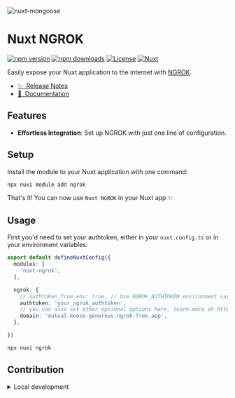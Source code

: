 ![nuxt-mongoose](https://docs.arashsheyda.me/modules/nuxt-ngrok.jpg)

# Nuxt NGROK

[![npm version][npm-version-src]][npm-version-href]
[![npm downloads][npm-downloads-src]][npm-downloads-href]
[![License][license-src]][license-href]
[![Nuxt][nuxt-src]][nuxt-href]

Easily expose your Nuxt application to the internet with [NGROK](https://ngrok.com/).

- [✨ &nbsp;Release Notes](/CHANGELOG.md)
- [📖 &nbsp;Documentation](https://docs.arashsheyda.me/nuxt-ngrok)

## Features

- **Effortless Integration**: Set up NGROK with just one line of configuration.

## Setup

Install the module to your Nuxt application with one command:

```bash
npx nuxi module add ngrok
```

That's it! You can now use `Nuxt NGROK` in your Nuxt app ✨

## Usage

First you'd need to set your authtoken, either in your `nuxt.config.ts` or in your environment variables:

```ts
export default defineNuxtConfig({
  modules: [
    'nuxt-ngrok',
  ],

  ngrok: {
    // authtoken_from_env: true, // Use NGROK_AUTHTOKEN environment variable
    authtoken: 'your_ngrok_authtoken',
    // you can also set other optional options here, learn more at https://docs.arashsheyda.me/nuxt-ngrok
    domain: 'mutual-moose-generous.ngrok-free.app',
  },

})
```

```bash
npx nuxi ngrok
```


## Contribution

<details>
  <summary>Local development</summary>
  
  ```bash
  # Install dependencies
  npm install
  
  # Generate type stubs
  npm run dev:prepare
  
  # Develop with the playground
  npm run dev
  
  # Build the playground
  npm run dev:build
  
  # Run ESLint
  npm run lint

  # Release new version
  npm run release
  ```

</details>


<!-- Badges -->
[npm-version-src]: https://img.shields.io/npm/v/nuxt-ngrok/latest.svg?style=flat&colorA=020420&colorB=00DC82
[npm-version-href]: https://npmjs.com/package/nuxt-ngrok

[npm-downloads-src]: https://img.shields.io/npm/dm/nuxt-ngrok.svg?style=flat&colorA=020420&colorB=00DC82
[npm-downloads-href]: https://npmjs.com/package/nuxt-ngrok

[license-src]: https://img.shields.io/npm/l/nuxt-ngrok.svg?style=flat&colorA=020420&colorB=00DC82
[license-href]: https://npmjs.com/package/nuxt-ngrok

[nuxt-src]: https://img.shields.io/badge/Nuxt-020420?logo=nuxt.js
[nuxt-href]: https://nuxt.com
